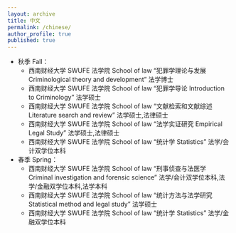 ```yaml
---
layout: archive
title: 中文
permalink: /chinese/
author_profile: true
published: true
---
```


* 秋季 Fall：
  * 西南财经大学 SWUFE 法学院 School of law “犯罪学理论与发展 Criminological theory and development” 法学博士 
  * 西南财经大学 SWUFE 法学院 School of law “犯罪学导论 Introduction to Criminology” 法学硕士
  * 西南财经大学 SWUFE 法学院 School of law “文献检索和文献综述 Literature search and review” 法学硕士,法律硕士
  * 西南财经大学 SWUFE 法学院 School of law “法学实证研究 Empirical Legal Study” 法学硕士,法律硕士
  * 西南财经大学 SWUFE 法学院 School of law “统计学 Statistics” 法学/会计双学位本科
* 春季 Spring：
  * 西南财经大学 SWUFE 法学院 School of law “刑事侦查与法医学 Criminal investigation and forensic science” 法学/会计双学位本科,法学/金融双学位本科,法学本科
  * 西南财经大学 SWUFE 法学院 School of law “统计方法与法学研究 Statistical method and legal study” 法学硕士
  * 西南财经大学 SWUFE 法学院 School of law “统计学 Statistics” 法学/金融双学位本科
